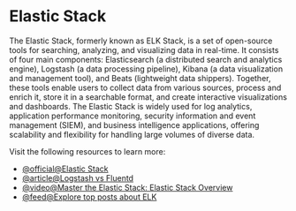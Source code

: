 # Elastic Stack

The Elastic Stack, formerly known as ELK Stack, is a set of open-source tools for searching, analyzing, and visualizing data in real-time. It consists of four main components: Elasticsearch (a distributed search and analytics engine), Logstash (a data processing pipeline), Kibana (a data visualization and management tool), and Beats (lightweight data shippers). Together, these tools enable users to collect data from various sources, process and enrich it, store it in a searchable format, and create interactive visualizations and dashboards. The Elastic Stack is widely used for log analytics, application performance monitoring, security information and event management (SIEM), and business intelligence applications, offering scalability and flexibility for handling large volumes of diverse data.

Visit the following resources to learn more:

- [@official@Elastic Stack](https://www.elastic.co/elastic-stack/)
- [@article@Logstash vs Fluentd](https://logz.io/blog/fluentd-logstash/)
- [@video@Master the Elastic Stack: Elastic Stack Overview](https://www.youtube.com/watch?v=CfCTWVAwFbQ)
- [@feed@Explore top posts about ELK](https://app.daily.dev/tags/elk?ref=roadmapsh)

